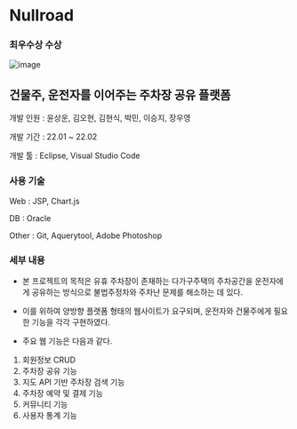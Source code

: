 # Nullroad

### 최우수상 수상

![image](https://user-images.githubusercontent.com/92324214/162732272-ff7abaf7-373e-4eae-a387-67de6281a5fd.png)

## 건물주, 운전자를 이어주는 주차장 공유 플랫폼

개발 인원 : 윤상운, 김오현, 김현식, 박민, 이승지, 장우영

개발 기간 : 22.01 ~ 22.02

개발 툴 : Eclipse, Visual Studio Code

### 사용 기술

Web : JSP, Chart.js

DB : Oracle

Other : Git, Aquerytool, Adobe Photoshop

### 세부 내용

- 본 프로젝트의 목적은 유휴 주차장이 존재하는 다가구주택의 주차공간을 운전자에게 공유하는 방식으로 불법주정차와 주차난 문제를 해소하는 데 있다.

- 이를 위하여 양방향 플랫폼 형태의 웹사이트가 요구되며, 운전자와 건물주에게 필요한 기능을 각각 구현하였다.

- 주요 웹 기능은 다음과 같다.

1. 회원정보 CRUD
2. 주차장 공유 기능
3. 지도 API 기반 주차장 검색 기능
4. 주차장 예약 및 결제 기능
5. 커뮤니티 기능
6. 사용자 통계 기능
